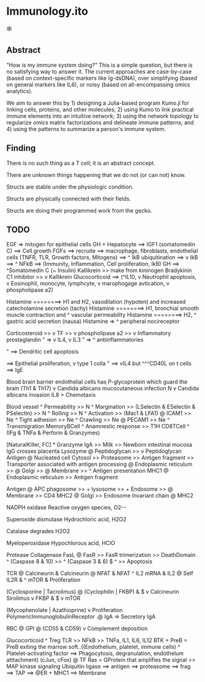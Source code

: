 # Immunology.ito

:spider_web:

## Abstract

"How is my immune system doing?” This is a simple question, but there is no satisfying way to answer it. The current approaches are case-by-case (based on context-specific markers like Ig-dsDNA), over simplifying (based on general markers like IL6), or noisy (based on all-encompassing omics analytics).

We aim to answer this by 1) designing a Julia-based program Kumo.jl for linking cells, proteins, and other molecules; 2) using Kumo to link practical immune elements into an intuitive network; 3) using the network topology to regularize omics matrix factorizations and delineate immune patterns; and 4) using the patterns to summarize a person's immune system.

## Finding

There is no such thing as a T cell; it is an abstract concept.

There are unknown things happening that we do not (or can not) know.

Structs are stable under the physiologic condition.

Structs are physically connected with their fields.

Structs are doing their programmed work from the gecko.

## TODO

EGF => mitogen for epithelial cells
GH + Hepatocyte ==> IGF1 (somatomedin C) ==> Cell growth
FGFs ==> recruite ==> macrophage, fibroblasts, endothelial cells
(TNFR, TLR, Growth factors, Mitogens) ==> ^ IkB ubiquitination ==> v IkB ==> ^ NFkB ==> (Immunity, Inflammation, Cell proliferation, IkB)
GH ==> ^Somatomedin C (~ Insulin)
Kallikrein >> make from kininogen Bradykinin
C1 inhibitor >> v Kallikrein
Glucocorticoid ==> (^IL10, v Neutrophil apoptosis, v Eosinophil, monocyte, lymphcyte, v marophogage avtication, v phospholipase a2)

Histamine ========> H1 and H2, vasodilation (hypoten) and increased catecholamine secretion (tachy)
Histamine ========> H1, bronchial smooth muscle contraction and ^ vascular permeability
Histamine ========> H2, ^ gastric acid secretion (nausa)
Histamine => ^ peripheral nocireceptor

Corticosteroid >> v TF >> v phospholipase a2 >> v Inflammatory prostaglandin
" => v IL4, v IL3
" => ^ antiinflammatories

" ==> Dendritic cell apoptosis

==> Epithelial proliferation, v type 1 colla
" ==> vIL4 but ^^^CD40L on t cells ==> IgE

Blood brain barrier endothelial cells has P-glycoprotein which guard the brain
(Th1 & Th17) v Candida albicans mucocutaneous infection
N v Candida albicans invasion
IL8 > Chemotaxis

Blood vessel ^ Permeability >> N ^ Margination >> (LSelectin & ESelectin & PSelectin) >> N ^ Rolling >> N ^ Activation >> (Mac1 & LFA1) @ ICAM1 >> Ne ^ Tight adhesion >> Ne ^ Crawling >> Ne @ PECAM1 >> Ne ^ Transmigration
MemoryBCell ^ Anamnestic response >> T1H
CD8TCell ^ (IFg & TNFa & Perforin & Granzymes)

[NaturalKiller, FC] \* Granzyme
IgA >> Milk >> Newborn intestinal mucosa
IgG crosses placenta
Lysozyme @ Peptidoglycan >> v Peptidoglycan
Antigen @ Nucleated cell Cytosol >> Proteasome >> Antigen fragment >> Transporter associated with antigen processing @ Endoplasmic reticulum >> @ Golgi >> @ Membrane >> ^ Antigen presentation
MHC1 @ Endoplasmic reticulum >> Antigen fragment

Antigen @ APC phagosome >> + lysosome >> + Endosome >> @ Membrane >> CD4
MHC2 @ Golgi >> Endosome
Invariant chain @ MHC2

NADPH oxidase
Reactive oxygen species, O2--

Superoxide dismutase
Hydrochloric acid, H2O2

Catalase degrades H2O2

Myeloperoxidase
Hypochlorous acid, HClO

Protease
Collagenase
FasL @ FasR >> FasR trimerization >> DeathDomain ^ (Caspase 8 & 10) >> ^ (Caspase 3 & 6) $ ^ >> Apoptosis

TCR @ Calcineurin & Calcineurin @ NFAT & NFAT ^ IL2 mRNA & IL2 @ Self IL2R & ^ mTOR & Proliferation

(Cyclosporine | Tacrolimus) @ (Cyclophilin | FKBP) & $ v Calcineurin
Sirolimus v FKBP & $ v mTOR

(Mycophenolate | Azathioprine) v Proliferation
PolymericImmunoglobulinReceptor .@ IgA => Secretory IgA

RBC @ GPI @ (CD55 & CD59) v Complement deposition

Glucocorticoid ^ Treg
TLR >> NFkB >> TNFa, IL1, IL6, IL12
BTK + PreB = PreB exiting the marrow
soft..((Endothelium, platelet, immune cells) ^ Platelet-activating factor ==> Phagocytosis, degranulation, endothelum atttachment)
(cJun, cFox) @ TF
Ras = GProtein that amplifies the signal >> MAP kinase signaling
Ubiquitin ligase ==> antigen ==> proteasome ==> frag ==> TAP ==> @ER + MHC1 ==> Membrane

